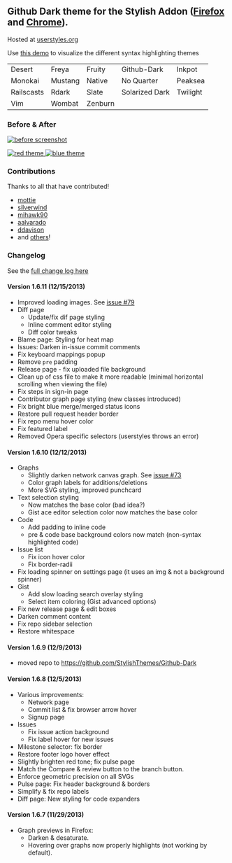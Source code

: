 ## Github Dark theme for the Stylish Addon ([Firefox](https://addons.mozilla.org/en-US/firefox/addon/2108/) and [Chrome](https://chrome.google.com/extensions/detail/fjnbnpbmkenffdnngjfgmeleoegfcffe)).

Hosted at [userstyles.org](http://userstyles.org/styles/37035)

Use [this demo](http://StylishThemes.github.io/Github-Dark/) to visualize the different syntax highlighting themes

<table>
  <tr><td>Desert</td>     <td>Freya</td>   <td>Fruity</td>  <td>Github-Dark</td>    <td>Inkpot</td></tr>
  <tr><td>Monokai</td>    <td>Mustang</td> <td>Native</td>  <td>No Quarter</td>     <td>Peaksea</td></tr>
  <tr><td>Railscasts</td> <td>Rdark</td>   <td>Slate</td>   <td>Solarized Dark</td> <td>Twilight</td></tr>
  <tr><td>Vim</td>        <td>Wombat</td>  <td>Zenburn</td> <td></td>               <td></td></tr>
</table>

### Before & After

 [ ![before screenshot](https://raw.github.com/StylishThemes/Github-Dark/master/images/before_th.png) ](https://raw.github.com/StylishThemes/Github-Dark/master/images/before.png)

 [ ![red theme](https://raw.github.com/StylishThemes/Github-Dark/master/images/after_red_th.png) ](https://raw.github.com/StylishThemes/Github-Dark/master/images/after_red.png)
 [ ![blue theme](https://raw.github.com/StylishThemes/Github-Dark/master/images/after_blue_th.png) ](https://raw.github.com/StylishThemes/Github-Dark/master/images/after_blue.png)
 
### Contributions

Thanks to all that have contributed!

* [mottie](http://github.com/mottie)
* [silverwind](http://github.com/silverwind)
* [mihawk90](http://github.com/mihawk90)
* [aalvarado](http://github.com/aalvarado)
* [ddavison](http://github.com/ddavison)
* and [others](https://github.com/StylishThemes/Github-Dark/graphs/contributors)!

### **Changelog**

See the [full change log here](https://github.com/StylishThemes/Github-Dark/wiki)

#### Version 1.6.11 (12/15/2013)

* Improved loading images. See [issue #79](https://github.com/StylishThemes/Github-Dark/issues/79)
* Diff page
  * Update/fix dif page styling
  * Inline comment editor styling
  * Diff color tweaks
* Blame page: Styling for heat map
* Issues: Darken in-issue commit comments
* Fix keyboard mappings popup
* Remove `pre` padding
* Release page - fix uploaded file background
* Clean up of css file to make it more readable (minimal horizontal scrolling when viewing the file)
* Fix steps in sign-in page
* Contributor graph page styling (new classes introduced)
* Fix bright blue merge/merged status icons
* Restore pull request header border
* Fix repo menu hover color
* Fix featured label
* Removed Opera specific selectors (userstyles throws an error)

#### Version 1.6.10 (12/12/2013)

* Graphs
  * Slightly darken network canvas graph. See [issue #73](https://github.com/StylishThemes/Github-Dark/issues/73)
  * Color graph labels for additions/deletions
  * More SVG styling, improved punchcard
* Text selection styling
  * Now matches the base color (bad idea?)
  * Gist ace editor selection color now matches the base color
* Code
  * Add padding to inline code
  * pre & code base background colors now match (non-syntax highlighted code)
* Issue list
  * Fix icon hover color
  * Fix border-radii
* Fix loading spinner on settings page (it uses an img & not a background spinner)
* Gist
  * Add slow loading search overlay styling
  * Select item coloring (Gist advanced options)
* Fix new release page & edit boxes
* Darken comment content
* Fix repo sidebar selection
* Restore whitespace

#### Version 1.6.9 (12/9/2013)

* moved repo to https://github.com/StylishThemes/Github-Dark

#### Version 1.6.8 (12/5/2013)

* Various improvements:
  * Network page
  * Commit list & fix browser arrow hover
  * Signup page
* Issues
  * Fix issue action background
  * Fix label hover for new issues
* Milestone selector: fix border
* Restore footer logo hover effect
* Slightly brighten red tone; fix pulse page
* Match the Compare & review button to the branch button.
* Enforce geometric precision on all SVGs
* Pulse page: Fix header background & borders
* Simplify & fix repo labels
* Diff page: New styling for code expanders

#### Version 1.6.7 (11/29/2013)

* Graph previews in Firefox:
  * Darken & desaturate.
  * Hovering over graphs now properly highlights (not working by default).
